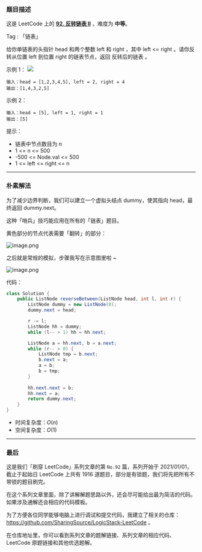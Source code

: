 ### 题目描述

这是 LeetCode 上的 **[92. 反转链表 II](https://leetcode-cn.com/problems/reverse-linked-list-ii/solution/yi-ge-neng-ying-yong-suo-you-lian-biao-t-vjx6/)** ，难度为 **中等**。

Tag : 「链表」



给你单链表的头指针 head 和两个整数 left 和 right ，其中 left <= right 。请你反转从位置 left 到位置 right 的链表节点，返回 反转后的链表 。

示例 1：
![](https://assets.leetcode.com/uploads/2021/02/19/rev2ex2.jpg)

```
输入：head = [1,2,3,4,5], left = 2, right = 4
输出：[1,4,3,2,5]
```
示例 2：
```
输入：head = [5], left = 1, right = 1
输出：[5]
```

提示：
* 链表中节点数目为 n
* 1 <= n <= 500
* -500 <= Node.val <= 500
* 1 <= left <= right <= n

---

### 朴素解法

为了减少边界判断，我们可以建立一个虚拟头结点 dummy，使其指向 head，最终返回 dummy.next。

这种「哨兵」技巧能应用在所有的「链表」题目。

黄色部分的节点代表需要「翻转」的部分：

![image.png](https://pic.leetcode-cn.com/1616031596-ekuAbr-image.png)

之后就是常规的模拟，步骤我写在示意图里啦 ~ 

![image.png](https://pic.leetcode-cn.com/1616032232-vevBFo-image.png)


代码：

```java []
class Solution {
    public ListNode reverseBetween(ListNode head, int l, int r) {
        ListNode dummy = new ListNode(0);
        dummy.next = head;

        r -= l;
        ListNode hh = dummy;
        while (l-- > 1) hh = hh.next;

        ListNode a = hh.next, b = a.next;
        while (r-- > 0) {
            ListNode tmp = b.next;
            b.next = a;
            a = b;
            b = tmp;
        }
        
        hh.next.next = b;
        hh.next = a;
        return dummy.next;
    }
}
```
* 时间复杂度：$O(n)$
* 空间复杂度：$O(1)$

---

### 最后

这是我们「刷穿 LeetCode」系列文章的第 `No.92` 篇，系列开始于 2021/01/01，截止于起始日 LeetCode 上共有 1916 道题目，部分是有锁题，我们将先把所有不带锁的题目刷完。

在这个系列文章里面，除了讲解解题思路以外，还会尽可能给出最为简洁的代码。如果涉及通解还会相应的代码模板。

为了方便各位同学能够电脑上进行调试和提交代码，我建立了相关的仓库：https://github.com/SharingSource/LogicStack-LeetCode 。

在仓库地址里，你可以看到系列文章的题解链接、系列文章的相应代码、LeetCode 原题链接和其他优选题解。

